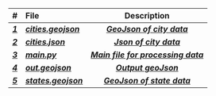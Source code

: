 | # | File | Description |
|:------|:------|:------:|
|***<a href = "https://github.com/AllysonKapers/4553-Spatial-DS-Moore/blob/main/Assignments/P08/cities.geojson"> 1 </a>*** | ***<a href = "https://github.com/AllysonKapers/4553-Spatial-DS-Moore/blob/main/Assignments/P08/cities.geojson">cities.geojson</a>*** | ***<a href = "https://github.com/AllysonKapers/4553-Spatial-DS-Moore/blob/main/Assignments/P08/cities.geojson">GeoJson of city data</a>***|
|***<a href = "https://github.com/AllysonKapers/4553-Spatial-DS-Moore/blob/main/Assignments/P08/cities.json"> 2 </a>*** | ***<a href = "https://github.com/AllysonKapers/4553-Spatial-DS-Moore/blob/main/Assignments/P08/cities.json">cities.json</a>*** | ***<a href = "https://github.com/AllysonKapers/4553-Spatial-DS-Moore/blob/main/Assignments/P08/cities.json">Json of city data</a>***|
|***<a href = "https://github.com/AllysonKapers/4553-Spatial-DS-Moore/blob/main/Assignments/P08/main.py"> 3 </a>*** | ***<a href = "https://github.com/AllysonKapers/4553-Spatial-DS-Moore/blob/main/Assignments/P08/main.py">main.py</a>*** | ***<a href = "https://github.com/AllysonKapers/4553-Spatial-DS-Moore/blob/main/Assignments/P08/main.py">Main file for processing data</a>***|
|***<a href = "https://github.com/AllysonKapers/4553-Spatial-DS-Moore/blob/main/Assignments/P08/out.geojson"> 4 </a>*** | ***<a href = "https://github.com/AllysonKapers/4553-Spatial-DS-Moore/blob/main/Assignments/P08/out.geojson">out.geojson</a>*** | ***<a href = "https://github.com/AllysonKapers/4553-Spatial-DS-Moore/blob/main/Assignments/P08/out.geojson">Output geoJson</a>***|
|***<a href = "https://github.com/AllysonKapers/4553-Spatial-DS-Moore/blob/main/Assignments/P08/states.geojson"> 5 </a>*** | ***<a href = "https://github.com/AllysonKapers/4553-Spatial-DS-Moore/blob/main/Assignments/P08/states.geojson">states.geojson</a>*** | ***<a href = "https://github.com/AllysonKapers/4553-Spatial-DS-Moore/blob/main/Assignments/P08/states.geojson">GeoJson of state data</a>***|

